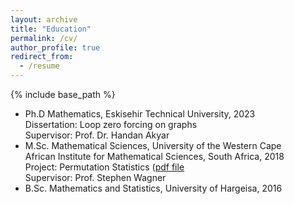```yaml
---
layout: archive
title: "Education"
permalink: /cv/
author_profile: true
redirect_from:
  - /resume
---
```


{% include base_path %}

* Ph.D  Mathematics, Eskisehir Technical University, 2023 \
  Dissertation: Loop zero forcing on graphs \
  Supervisor: Prof. Dr. Handan Akyar
* M.Sc.  Mathematical Sciences, University of the Western Cape\
  African Institute for Mathematical Sciences, South Africa, 2018\
  Project: Permutation Statistics ([pdf file](https://drive.google.com/file/d/1BhM7YtUaQklKBM9gFUtD0FSiMQ-X8Nqo/view)\
  Supervisor: Prof. Stephen Wagner
* B.Sc. Mathematics and Statistics, University of Hargeisa, 2016

